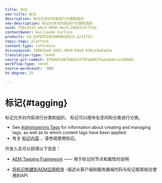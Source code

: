 ```yaml
---
title: 标记
seo-title: 标记
description: 标记允许对内容进行分类和组织
seo-description: 标记允许对内容进行分类和组织
uuid: fbbce525-ebc4-484b-bec9-2d68314cf15a
contentOwner: Guillaume Carlino
products: SG_EXPERIENCEMANAGER/6.4/SITES
topic-tags: platform
content-type: reference
discoiquuid: 2d0835e0-5602-49a9-b9ad-636ce5a8ad2a
translation-type: tm+mt
source-git-commit: 5f84641d87b88532f0fa0d92fada4e8cca3d9684
workflow-type: tm+mt
source-wordcount: '109'
ht-degree: 2%

---
```



# 标记{#tagging}

标记允许对内容进行分类和组织。 标记可以按命名空间和分类进行分类。

* See [Administering Tags](/help/sites-administering/tags.md) for information about creating and managing tags, as well as to which content tags have been applied.
* 有关 [标记内容](/help/sites-authoring/tags.md) ，请参阅使用标记。

开发人员可以获得以下信息：

* [AEM Tagging Framework](/help/sites-developing/framework.md) —— 用于标记的节点和属性的说明

* [将标记构建到AEM应用程序](/help/sites-developing/building.md) -描述从客户端和服务器端代码与标记框架结合使用的API